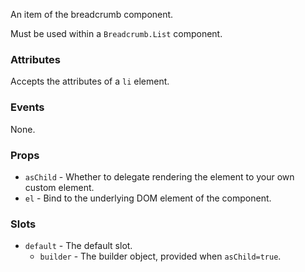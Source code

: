 An item of the breadcrumb component.

Must be used within a `Breadcrumb.List` component.

### Attributes

Accepts the attributes of a `li` element.

### Events

None.

### Props

- `asChild` - Whether to delegate rendering the element to your own custom element.
- `el` - Bind to the underlying DOM element of the component.

### Slots

- `default` - The default slot.
  - `builder` - The builder object, provided when `asChild=true`.

<!-- @include(./example.md) -->
